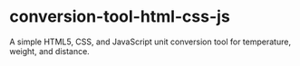 # conversion-tool-html-css-js
A simple HTML5, CSS, and JavaScript unit conversion tool for temperature, weight, and distance.
